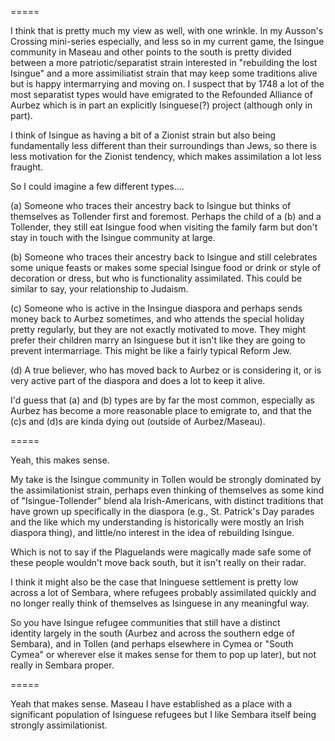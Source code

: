 =====

I think that is pretty much my view as well, with one wrinkle. In my Ausson's Crossing mini-series especially, and less so in my current game, the Isingue community in Maseau and other points to the south is pretty divided between a more patriotic/separatist strain interested in "rebuilding the lost Isingue" and a more assimiliatist strain that may keep some traditions alive but is happy intermarrying and moving on. I suspect that by 1748 a lot of the most separatist types would have emigrated to the Refounded Alliance of Aurbez which is in part an explicitly Isinguese(?) project (although only in part).

I think of Isingue as having a bit of a Zionist strain but also being fundamentally less different than their surroundings than Jews, so there is less motivation for the Zionist tendency, which makes assimilation a lot less fraught.  
  
So I could imagine a few different types.... 

(a) Someone who traces their ancestry back to Isingue but thinks of themselves as Tollender first and foremost. Perhaps the child of a (b) and a Tollender, they still eat Isingue food when visiting the family farm but don't stay in touch with the Isingue community at large. 

(b) Someone who traces their ancestry back to Isingue and still celebrates some unique feasts or makes some special Isingue food or drink or style of decoration or dress, but who is functionality assimilated. This could be similar to say, your relationship to Judaism.

(c) Someone who is active in the Insingue diaspora and perhaps sends money back to Aurbez sometimes, and who attends the special holiday pretty regularly, but they are not exactly motivated to move. They might prefer their children marry an Isinguese but it isn't like they are going to prevent intermarriage. This might be like a fairly typical Reform Jew.

(d) A true believer, who has moved back to Aurbez or is considering it, or is very active part of the diaspora and does a lot to keep it alive. 

I'd guess that (a) and (b) types are by far the most common, especially as Aurbez has become a more reasonable place to emigrate to, and that the (c)s and (d)s are kinda dying out (outside of Aurbez/Maseau).

=====

Yeah, this makes sense. 

My take is the Isingue community in Tollen would be strongly dominated by the assimilationist strain, perhaps even thinking of themselves as some kind of "Isingue-Tollender" blend ala Irish-Americans, with distinct traditions that have grown up specifically in the diaspora (e.g., St. Patrick's Day parades and the like which my understanding is historically were mostly an Irish diaspora thing), and little/no interest in the idea of rebuilding Isingue. 

Which is not to say if the Plaguelands were magically made safe some of these people wouldn't move back south, but it isn't really on their radar. 

I think it might also be the case that Ininguese settlement is pretty low across a lot of Sembara, where refugees probably assimilated quickly and no longer really think of themselves as Isinguese in any meaningful way. 

So you have Isingue refugee communities that still have a distinct identity largely in the south (Aurbez and across the southern edge of Sembara), and in Tollen (and perhaps elsewhere in Cymea or "South Cymea" or wherever else it makes sense for them to pop up later), but not really in Sembara proper.

=====

Yeah that makes sense. Maseau I have established as a place with a significant population of Isinguese refugees but I like Sembara itself being strongly assimilationist.